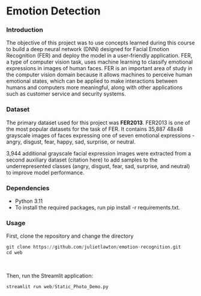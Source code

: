 # Emotion Detection

### Introduction

The objective of this project was to use concepts learned during this course to build a deep neural network (DNN) designed for Facial Emotion Recognition (FER) and deploy the model in a user-friendly application. FER, a type of computer vision task, uses machine learning to classify emotional expressions in images of human faces. FER is an important area of study in the computer vision domain because it allows machines to perceive human emotional states, which can be applied to make interactions between humans and computers more meaningful, along with other applications such as customer service and security systems. 


### Dataset
The primary dataset used for this project was **FER2013**. FER2013 is one of the most popular datasets for the task of FER. It contains 35,887 48x48 grayscale images of faces expressing one of seven emotional expressions -  angry, disgust, fear, happy, sad, surprise, or neutral.  

3,944 additional grayscale facial expression images were extracted from a second auxiliary dataset (citation here) to add samples to the underrepresented classes (angry, disgust, fear, sad, surprise, and neutral) to improve model performance.


### Dependencies
- Python 3.11
- To install the required packages, run pip install -r requirements.txt.


### Usage

First, clone the repository and change the directory
```python
git clone https://github.com/julietlawton/emotion-recognition.git
cd web
```
<br>

Then, run the Streamlit application:
```python
streamlit run web/Static_Photo_Demo.py
```
